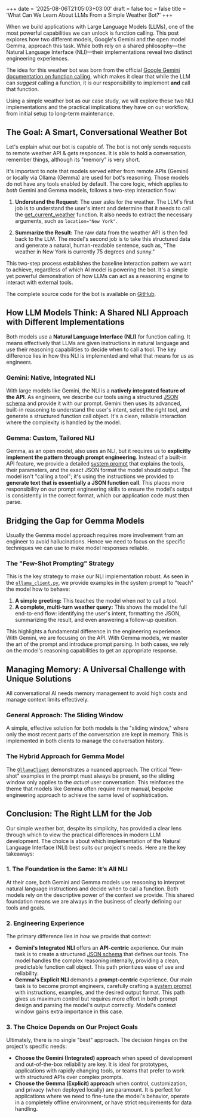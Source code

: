 +++
date = '2025-08-06T21:05:03+03:00'
draft = false
toc = false
title = 'What Can We Learn About LLMs From a Simple Weather Bot?'
+++

When we build applications with Large Language Models (LLMs), one of the most powerful capabilities we can unlock is function calling. This post explores how two different models, Google's Gemini and the open model Gemma, approach this task. While both rely on a shared philosophy—the Natural Language Interface (NLI)—their implementations reveal two distinct engineering experiences.

The idea for this weather bot was born from the official [Google Gemini documentation on function calling](https://ai.google.dev/gemini-api/docs/function-calling?example=weather), which makes it clear that while the LLM can *suggest* calling a function, it is our responsibility to implement **and** call that function.

Using a simple weather bot as our case study, we will explore these two NLI implementations and the practical implications they have on our workflow, from initial setup to long-term maintenance.

## The Goal: A Smart, Conversational Weather Bot

Let's explain what our bot is capable of. The bot is not only sends requests to remote weather API & gets responces. It is able to hold a conversation, remember things, although its "memory" is very short.

It's important to note that models served either from remote APIs (Gemini) or locally via Ollama (Gemma) are used for bot's reasoning. Those models do not have any tools enabled by default. The core logic, which applies to *both* Gemini and Gemma models, follows a two-step interaction flow:

1.  **Understand the Request:** The user asks for the weather. The LLM's first job is to understand the user's intent and determine that it needs to call the [get_current_weather](https://github.com/nikitabugrovsky/multi-model-function-calling-chatbot/blob/main/tools/weather_tool.py#L166-L171) function. It also needs to extract the necessary arguments, such as `location="New York"`.

2.  **Summarize the Result:** The raw data from the weather API is then fed back to the LLM. The model's second job is to take this structured data and generate a natural, human-readable sentence, such as, "The weather in New York is currently 75 degrees and sunny."

This two-step process establishes the baseline interaction pattern we want to achieve, regardless of which AI model is powering the bot. It's a simple yet powerful demonstration of how LLMs can act as a reasoning engine to interact with external tools.

The complete source code for the bot is available on [GitHub](https://github.com/nikitabugrovsky/multi-model-function-calling-chatbot).

## How LLM Models Think: A Shared NLI Approach with Different Implementations

Both models use a **Natural Language Interface (NLI)** for function calling. It means effectively that LLMs are given instructions in natural language and use their reasoning capabilities to decide when to call a tool. The key difference lies in how this NLI is implemented and what that means for us as engineers.

### Gemini: Native, Integrated NLI

With large models like Gemini, the NLI is a **natively integrated feature of the API**. As engineers, we describe our tools using a structured [JSON schema](https://github.com/nikitabugrovsky/multi-model-function-calling-chatbot/blob/main/clients/genai_client.py#L20-L33) and provide it with our prompt. Gemini then uses its advanced, built-in reasoning to understand the user's intent, select the right tool, and generate a structured function call object. It's a clean, reliable interaction where the complexity is handled by the model.

### Gemma: Custom, Tailored NLI

Gemma, as an open model, also uses an NLI, but it requires us to **explicitly implement the pattern through prompt engineering**. Instead of a built-in API feature, we provide a detailed [system prompt](https://github.com/nikitabugrovsky/multi-model-function-calling-chatbot/blob/main/clients/ollama_client.py#L27-L48) that explains the tools, their parameters, and the exact JSON format the model should output. The model isn't "calling a tool"; it's using the instructions we provided to **generate text that is essentially a JSON function call**. This places more responsibility on our prompt engineering skills to ensure the model's output is consistently in the correct format, which our application code must then parse.

## Bridging the Gap for Gemma Models

Usually the Gemma model approach requires more involvement from an engineer to avoid hallucinations. Hence we need to focus on the specific techniques we can use to make model responses reliable.

### The "Few-Shot Prompting" Strategy

This is the key strategy to make our NLI implementation robust. As seen in the [`ollama_client.py`](https://github.com/nikitabugrovsky/multi-model-function-calling-chatbot/blob/main/clients/ollama_client.py), we provide examples in the system prompt to "teach" the model how to behave:

1.  **A simple greeting:** This teaches the model when *not* to call a tool.
2.  **A complete, multi-turn weather query:** This shows the model the full end-to-end flow: identifying the user's intent, formatting the JSON, summarizing the result, and even answering a follow-up question.

This highlights a fundamental difference in the engineering experience. With Gemini, we are focusing on the API. With Gemma models, we master the art of the prompt and introduce prompt parsing. In both cases, we rely on the model's reasoning capabilities to get an appropriate response.

## Managing Memory: A Universal Challenge with Unique Solutions

All conversational AI needs memory management to avoid high costs and manage context limits effectively.

### General Approach: The Sliding Window

A simple, effective solution for both models is the "sliding window," where only the most recent parts of the conversation are kept in memory. This is implemented in both clients to manage the conversation history.

### The Hybrid Approach for Gemma Model

The [`OllamaClient`](https://github.com/nikitabugrovsky/multi-model-function-calling-chatbot/blob/main/clients/ollama_client.py) demonstrates a nuanced approach. The critical "few-shot" examples in the prompt must always be present, so the sliding window only applies to the *actual* user conversation. This reinforces the theme that models like Gemma often require more manual, bespoke engineering approach to achieve the same level of sophistication.

## Conclusion: The Right LLM for the Job

Our simple weather bot, despite its simplicity, has provided a clear lens through which to view the practical differences in modern LLM development. The choice is about which implementation of the Natural Language Interface (NLI) best suits our project's needs. Here are the key takeaways:

### 1. The Foundation is the Same: It’s All NLI
At their core, both Gemini and Gemma models use reasoning to interpret natural language instructions and decide when to call a function. Both models rely on the descriptive power of the context we provide. This shared foundation means we are always in the business of clearly defining our tools and goals.

### 2. Engineering Experience
The primary difference lies in *how* we provide that context:

*   **Gemini's Integrated NLI** offers an **API-centric** experience. Our main task is to create a structured [JSON schema](https://github.com/nikitabugrovsky/multi-model-function-calling-chatbot/blob/main/clients/genai_client.py#L20-L33) that defines our tools. The model handles the complex reasoning internally, providing a clean, predictable function call object. This path prioritizes ease of use and reliability.
*   **Gemma's Explicit NLI** demands a **prompt-centric** experience. Our main task is to become prompt engineers, carefully crafting a [system prompt](https://github.com/nikitabugrovsky/multi-model-function-calling-chatbot/blob/main/clients/ollama_client.py#L27-L48) with instructions, examples, and the desired output format. This path gives us maximum control but requires more effort in both prompt design and parsing the model's output correctly. Model's context window gains extra importance in this case.

### 3. The Choice Depends on Our Project Goals
Ultimately, there is no single "best" approach. The decision hinges on the project's specific needs:

*   **Choose the Gemini (Integrated) approach** when speed of development and out-of-the-box reliability are key. It is ideal for prototypes, applications with rapidly changing tools, or teams that prefer to work with structured APIs over complex prompts.
*   **Choose the Gemma (Explicit) approach** when control, customization, and privacy (when deployed locally) are paramount. It is perfect for applications where we need to fine-tune the model's behavior, operate in a completely offline environment, or have strict requirements for data handling.
